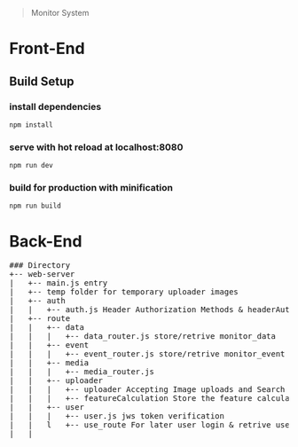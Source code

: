 > Monitor System

# Front-End

## Build Setup

### install dependencies
`npm install`

### serve with hot reload at localhost:8080
`npm run dev`

### build for production with minification
`npm run build`

# Back-End
<pre>
### Directory
+-- web-server
|   +-- main.js entry
|   +-- temp folder for temporary uploader images
|   +-- auth
|   |   +-- auth.js Header Authorization Methods & headerAuth middleware
|   +-- route
|   |   +-- data
|   |   |   +-- data_router.js store/retrive monitor_data
|   |   +-- event
|   |   |   +-- event_router.js store/retrive monitor_event
|   |   +-- media
|   |   |   +-- media_router.js 
|   |   +-- uploader
|   |   |   +-- uploader Accepting Image uploads and Search for identical/similar results within database
|   |   |   +-- featureCalculation Store the feature calculation program
|   |   +-- user
|   |   |   +-- user.js jws token verification
|   |   l   +-- use_route For later user login & retrive user medias
|   |
</pre>

